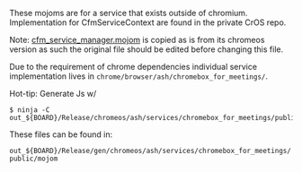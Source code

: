 These mojoms are for a service that exists outside of chromium. Implementation
for CfmServiceContext are found in the private CrOS repo.

Note: [cfm_service_manager.mojom] is copied as is from its chromeos version as
such the original file should be edited before changing this file.

Due to the requirement of chrome dependencies individual service implementation
lives in `chrome/browser/ash/chromebox_for_meetings/`.

Hot-tip: Generate  Js w/

```
$ ninja -C out_${BOARD}/Release/chromeos/ash/services/chromebox_for_meetings/public/mojom:mojom_js
```
These files can be found in:

`out_${BOARD}/Release/gen/chromeos/ash/services/chromebox_for_meetings/public/mojom`

[cfm_service_manager.mojom]: https://source.chromium.org/chromium/chromium/src/+/HEAD:chromeos/ash/services/chromebox_for_meetings/public/mojom/cfm_service_manager.mojom
